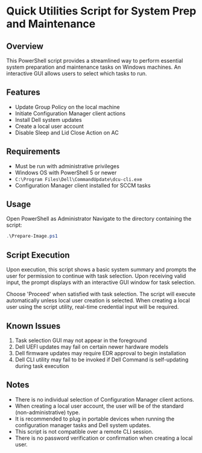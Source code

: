 # Quick Utilities Script for System Prep and Maintenance

## Overview

This PowerShell script provides a streamlined way to perform essential system preparation and maintenance tasks on Windows machines. An interactive GUI allows users to select which tasks to run.

## Features

- Update Group Policy on the local machine
- Initiate Configuration Manager client actions
- Install Dell system updates
- Create a local user account
- Disable Sleep and Lid Close Action on AC

## Requirements

- Must be run with administrative privileges
- Windows OS with PowerShell 5 or newer
- `C:\Program Files\Dell\CommandUpdate\dcu-cli.exe`
- Configuration Manager client installed for SCCM tasks

## Usage

Open PowerShell as Administrator
Navigate to the directory containing the script:

   ```powershell
   .\Prepare-Image.ps1
   ```

## Script Execution

Upon execution, this script shows a basic system summary and prompts the user for permission to continue with task selection. Upon receiving valid input, the prompt displays with an interactive GUI window for task selection. 

Choose 'Proceed' when satisfied with task selection. The script will execute automatically unless local user creation is selected. When creating a local user using the script utility, real-time credential input will be required.

## Known Issues

1. Task selection GUI may not appear in the foreground
2. Dell UEFI updates may fail on certain newer hardware models
3. Dell firmware updates may require EDR approval to begin installation
4. Dell CLI utility may fail to be invoked if Dell Command is self-updating during task execution

## Notes
   
- There is no individual selection of Configuration Manager client actions.
- When creating a local user account, the user will be of the standard (non-administrative) type.
- It is recommended to plug in portable devices when running the configuration manager tasks and Dell system updates.
- This script is not compatible over a remote CLI session.
- There is no password verification or confirmation when creating a local user.
